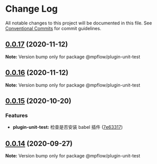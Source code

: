 # Change Log

All notable changes to this project will be documented in this file.
See [Conventional Commits](https://conventionalcommits.org) for commit guidelines.

## [0.0.17](https://github.com/wechat-miniprogram/weflow/compare/@mpflow/plugin-unit-test@0.0.15...@mpflow/plugin-unit-test@0.0.17) (2020-11-12)

**Note:** Version bump only for package @mpflow/plugin-unit-test

## [0.0.16](https://github.com/wechat-miniprogram/weflow/compare/@mpflow/plugin-unit-test@0.0.15...@mpflow/plugin-unit-test@0.0.16) (2020-11-12)

**Note:** Version bump only for package @mpflow/plugin-unit-test

## [0.0.15](https://github.com/wechat-miniprogram/weflow/compare/@mpflow/plugin-unit-test@0.0.14...@mpflow/plugin-unit-test@0.0.15) (2020-10-20)

### Features

- **plugin-unit-test:** 检查是否安装 babel 插件 ([7e63317](https://github.com/wechat-miniprogram/weflow/commits/7e63317af32bcdbf5aa4f56bdb4c5636726d9884))

## [0.0.14](https://github.com/wechat-miniprogram/weflow/compare/@mpflow/plugin-unit-test@0.0.13...@mpflow/plugin-unit-test@0.0.14) (2020-09-27)

**Note:** Version bump only for package @mpflow/plugin-unit-test
